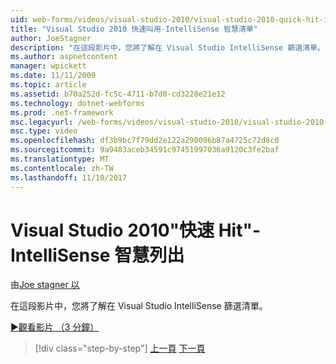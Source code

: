 ```yaml
---
uid: web-forms/videos/visual-studio-2010/visual-studio-2010-quick-hit-intellisense-smart-lists
title: "Visual Studio 2010 快速叫用-IntelliSense 智慧清單"
author: JoeStagner
description: "在這段影片中，您將了解在 Visual Studio IntelliSense 篩選清單。"
ms.author: aspnetcontent
manager: wpickett
ms.date: 11/11/2009
ms.topic: article
ms.assetid: b70a252d-fc5c-4711-b7d0-cd3228e21e12
ms.technology: dotnet-webforms
ms.prod: .net-framework
msc.legacyurl: /web-forms/videos/visual-studio-2010/visual-studio-2010-quick-hit-intellisense-smart-lists
msc.type: video
ms.openlocfilehash: df3b9bc7f79dd2e122a290096b87a4725c72d8c0
ms.sourcegitcommit: 9a9483aceb34591c97451997036a9120c3fe2baf
ms.translationtype: MT
ms.contentlocale: zh-TW
ms.lasthandoff: 11/10/2017
---
```

<a name="visual-studio-2010-quick-hit---intellisense-smart-lists"></a>Visual Studio 2010"快速 Hit"-IntelliSense 智慧列出
====================
由[Joe stagner 以](https://github.com/JoeStagner)

在這段影片中，您將了解在 Visual Studio IntelliSense 篩選清單。

[&#9654;觀看影片 （3 分鐘）](https://channel9.msdn.com/Blogs/ASP-NET-Site-Videos/visual-studio-2010-quick-hit-intellisense-smart-lists)

>[!div class="step-by-step"]
[上一頁](visual-studio-2010-quick-hit-code-search-view-hierarchy.md)
[下一頁](visual-studio-2010-quick-hit-multi-monitor-support.md)
